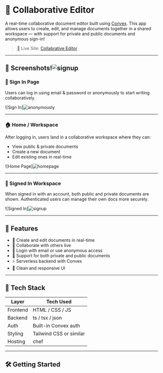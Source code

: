 # 📝 Collaborative Editor

A real-time collaborative document editor built using [Convex](https://www.convex.dev/). This app allows users to create, edit, and manage documents together in a shared workspace — with support for private and public documents and anonymous sign-in!

> 🔗 Live Site: [Collabrative Editor](https://confident-husky-565.convex.app/)

---

## 📸 Screenshots!![signup](https://github.com/user-attachments/assets/8337cf41-faab-48de-8b5d-2acec304fa24)


### 🔐 Sign In Page
Users can log in using email & password or anonymously to start writing collaboratively.

![Sign In]![anonymously](https://github.com/user-attachments/assets/4d61a7b1-6d5e-4a34-ae74-d35915ce6566)



---

### 🏠 Home / Workspace
After logging in, users land in a collaborative workspace where they can:
- View public & private documents
- Create a new document
- Edit existing ones in real-time

![Home Page]![homepage](https://github.com/user-attachments/assets/8cc18d08-63e5-4136-8dd4-b6aab3349c3e)



---

### 📁 Signed In Workspace
When signed in with an account, both public and private documents are shown. Authenticated users can manage their own docs more securely.

![Signed In]![signup](https://github.com/user-attachments/assets/93fe20bd-f4c6-47cc-bfa8-04fd1500dac6)



---

## 🚀 Features

- 📝 Create and edit documents in real-time
- 👥 Collaborate with others live
- 🔐 Login with email or use anonymous access
- 📂 Support for both private and public documents
- ⚡ Serverless backend with Convex
- 📱 Clean and responsive UI

---

## 🧰 Tech Stack

| Layer         | Tech Used                    |
|---------------|------------------------------|
| Frontend      | HTML / CSS / JS              |
| Backend       | ts / tsx / json              |
| Auth          | Built-in Convex auth         |
| Styling       | Tailwind CSS or similar      |
| Hosting       | chef                         |

---

## 🛠 Getting Started
